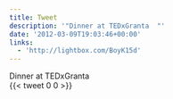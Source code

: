 ```yaml
---
title: Tweet
description: '"Dinner at TEDxGranta  "'
date: '2012-03-09T19:03:46+00:00'
links:
  - 'http://lightbox.com/BoyK15d'
---
```

Dinner at TEDxGranta  
      {{< tweet 0 0 >}}
    
